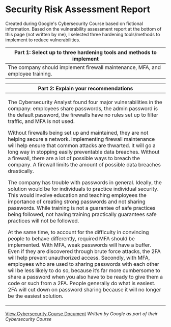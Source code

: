 # Security Risk Assessment Report

Created during Google's Cybersecurity Course based on fictional information. Based on the vulnerability assessment report at the bottom of this page (not written by me), I selected three hardening tools/methods to implement to reduce vulnerabilities.

| Part 1: Select up to three hardening tools and methods to implement            |
| ------------------------------------------------------------------------------ |
| The company should implement firewall maintenance, MFA, and employee training. |

| Part 2: Explain your recommendations                                                                                                                                                                                                                                                                                                                                                                                                                                                                                                                                                                                                                                                                                                                                                                                                                                                                                                                                                                                                                                                                                                                                                                                                                                                                                                                                                                                                                                                                                                                                                                                                                                                                                                             |
| ------------------------------------------------------------------------------------------------------------------------------------------------------------------------------------------------------------------------------------------------------------------------------------------------------------------------------------------------------------------------------------------------------------------------------------------------------------------------------------------------------------------------------------------------------------------------------------------------------------------------------------------------------------------------------------------------------------------------------------------------------------------------------------------------------------------------------------------------------------------------------------------------------------------------------------------------------------------------------------------------------------------------------------------------------------------------------------------------------------------------------------------------------------------------------------------------------------------------------------------------------------------------------------------------------------------------------------------------------------------------------------------------------------------------------------------------------------------------------------------------------------------------------------------------------------------------------------------------------------------------------------------------------------------------------------------------------------------------------------------------ |
| <p>The Cybersecurity Analyst found four major vulnerabilities in the company: employees share passwords, the admin password is the default password, the firewalls have no rules set up to filter traffic, and MFA is not used. <br></p><p>Without firewalls being set up and maintained, they are not helping secure a network. Implementing firewall maintenance will help ensure that common attacks are thwarted. It will go a long way in stopping easily preventable data breaches. Without a firewall, there are a lot of possible ways to breach the company. A firewall limits the amount of possible data breaches drastically.<br></p><p>The company has trouble with passwords in general. Ideally, the solution would be for individuals to practice individual security. This would involve education and teaching employees the importance of creating strong passwords and not sharing passwords. While training is not a guarantee of safe practices being followed, not having training practically guarantees safe practices will not be followed.<br></p><p>At the same time, to account for the difficulty in convincing people to behave differently, required MFA should be implemented. With MFA, weak passwords will have a buffer. Even if they are discovered through brute force attacks, the 2FA will help prevent unauthorized access. Secondly, with MFA, employees who are used to sharing passwords with each other will be less likely to do so, because it’s far more cumbersome to share a password when you also have to be ready to give them a code or such from a 2FA. People generally do what is easiest. 2FA will cut down on password sharing because it will no longer be the easiest solution.</p> |

[View Cybersecurity Course Document](https://docs.google.com/document/d/1u6L0OG1zKI6NmEKpm3MIES3EXK_-Nkgo1gCpVskqL6w/edit?resourcekey=0-drcCx4htt5di2iR5rDEeGw&usp=sharing)
*Written by Google as part of their Cybersecurity Course*

